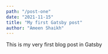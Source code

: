 ```yaml
---
path: "/post-one"
date: "2021-11-15"
title: "My first Gatsby post"
author: "Ameen Shaikh"
---
```


This is my very first blog post in Gatsby